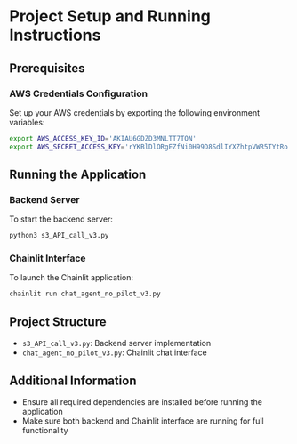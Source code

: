 # Project Setup and Running Instructions

## Prerequisites

### AWS Credentials Configuration
Set up your AWS credentials by exporting the following environment variables:
```bash
export AWS_ACCESS_KEY_ID='AKIAU6GDZD3MNLTT7TON'
export AWS_SECRET_ACCESS_KEY='rYKBlDlORgEZfNi0H99D8SdlIYXZhtpVWR5TYtRo'
```

## Running the Application

### Backend Server
To start the backend server:
```bash
python3 s3_API_call_v3.py
```

### Chainlit Interface
To launch the Chainlit application:
```bash
chainlit run chat_agent_no_pilot_v3.py
```

## Project Structure
- `s3_API_call_v3.py`: Backend server implementation
- `chat_agent_no_pilot_v3.py`: Chainlit chat interface

## Additional Information
- Ensure all required dependencies are installed before running the application
- Make sure both backend and Chainlit interface are running for full functionality
